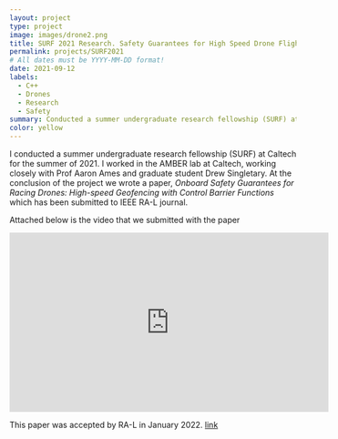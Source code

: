 ```yaml
---
layout: project
type: project
image: images/drone2.png
title: SURF 2021 Research. Safety Guarantees for High Speed Drone Flight
permalink: projects/SURF2021
# All dates must be YYYY-MM-DD format!
date: 2021-09-12
labels:
  - C++
  - Drones
  - Research
  - Safety
summary: Conducted a summer undergraduate research fellowship (SURF) at Caltech for the summer of 2021. Worked closely with Prof Aaron Ames and graduate student Drew Singletary. At the conclusion of the project we wrote a paper which has been submitted to IEEE RA-L journal. 
color: yellow
---
```


I conducted a summer undergraduate research fellowship (SURF) at Caltech for the summer of 2021. I worked in the AMBER lab at Caltech, working closely with Prof Aaron Ames and graduate student Drew Singletary. At the conclusion of the project we wrote a paper, *Onboard Safety Guarantees for Racing Drones:
High-speed Geofencing with Control Barrier Functions* which has been submitted to IEEE RA-L journal. 

Attached below is the video that we submitted with the paper
<iframe width="560" height="315" src="https://www.youtube.com/embed/_sCoAdBrgJw" title="YouTube video player" frameborder="0" allow="accelerometer; autoplay; clipboard-write; encrypted-media; gyroscope; picture-in-picture" allowfullscreen></iframe>

This paper was accepted by RA-L in January 2022. [link](https://ieeexplore.ieee.org/document/9691815?source=authoralert)